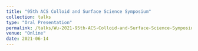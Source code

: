 ```yaml
---
title: "95th ACS Colloid and Surface Science Symposium"
collection: talks
type: "Oral Presentation"
permalink: /talks/Wu-2021-95th-ACS-Colloid-and-Surface-Science-Symposium
venue: "Online"
date: 2021-06-14
---
```


